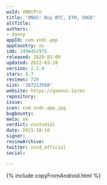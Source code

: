 ```yaml
---
wsId: VNDCPro
title: 'ONUS: Buy BTC, ETH, DOGE'
altTitle: 
authors:
- danny
appId: com.vndc.app
appCountry: us
idd: 1498452975
released: 2020-03-09
updated: 2022-03-28
version: 2.1.4
stars: 4.7
reviews: 728
size: '207213568'
website: https://goonus.io/en
repository: 
issue: 
icon: com.vndc.app.jpg
bugbounty: 
meta: ok
verdict: custodial
date: 2021-10-10
signer: 
reviewArchive: 
twitter: vncd_official
social: 

---
```


{% include copyFromAndroid.html %}
